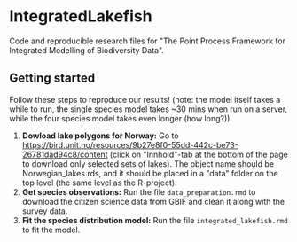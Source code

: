 # IntegratedLakefish
Code and reproducible research files for "The Point Process Framework for Integrated Modelling of Biodiversity Data".

## Getting started
Follow these steps to reproduce our results! (note: the model itself takes a while to run, the single species model takes ~30 mins when run on a server, while the four species model takes even longer (how long?))

1. **Dowload lake polygons for Norway:** Go to https://bird.unit.no/resources/9b27e8f0-55dd-442c-be73-26781dad94c8/content (click on "Innhold"-tab at the bottom of the page to download only selected sets of lakes). The object name should be Norwegian_lakes.rds, and it should be placed in a "data" folder on the top level (the same level as the R-project).
2. **Get species observations:** Run the file `data_preparation.rmd` to download the citizen science data from GBIF and clean it along with the survey data.
3. **Fit the species distribution model:** Run the file `integrated_lakefish.rmd` to fit the model.
